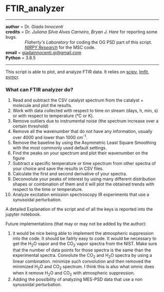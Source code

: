 # FTIR_analyzer
___________________________________________________________________________________
__author__ = Dr. *Giada Innocenti* \
__credits__ = Dr. *Juliana Silva Alves Carneiro*, *Bryan J. Hare* for reporting some bugs.\
&nbsp;&nbsp;&nbsp;&nbsp;&nbsp;&nbsp;&nbsp;&nbsp;&nbsp;&nbsp;&nbsp;&nbsp;&nbsp;&nbsp;&nbsp;
*Flaherty's Laboratory* for coding the OG PSD part of this script.\
&nbsp;&nbsp;&nbsp;&nbsp;&nbsp;&nbsp;&nbsp;&nbsp;&nbsp;&nbsp;&nbsp;&nbsp;&nbsp;&nbsp;&nbsp;
[*NIRPY Research*](https://nirpyresearch.com) for the MSC code.\
__email__ = giadainnocenti.gi@gmail.com \
__Python__ = 3.8.5
__________________________________________________________________________________

This script is able to plot, and analyze FTIR data. It relies on [scipy](https://www.scipy.org/scipylib/index.html), [lmfit](https://lmfit.github.io/lmfit-py/intro.html), [pymcr](https://pages.nist.gov/pyMCR/). 

### What can FTIR analyzer do?
1. Read and subtract the CSV catalyst spectrum from the catalyst + molecule and plot the results.
2. Work with data collected with respect to time on stream (days, h, min, s) or with respect to temperature (℃ or K).
3. Remove outliers due to instrumental noise (the spectrum increase over a certain threshold)
4. Remove all the wavenumber that do not have any information, usually over 4000 and lower than 1000 cm<sup>-1</sup>.
5. Remove the baseline by using the Asymmetric Least Square Smoothing with the most commonly used default settings.
6. Find the peaks on your spectrum and plot their wavenumber on the figure
7. Subtract a specific temperature or time spectrum from other spectra of your choice and save the results in CSV files.
8. Calculate the first and second derivative of your spectra.
9. Deconvolute your peaks of interest by using many different distribution shapes or combination of them and it will plot the obtained trends with respect to the time or temperature.
10. Analyze excitation emission spectroscopy IR experiments that use a synusoidal perturbation.

A detailed Explanation of the script and of all the keys is reported into the jupyter notebook.


Future implementations (that may or may not be  added by the author):

1. it would be nice being able to implement the atmospheric suppression into the code. It should be failrly easy to code. It would be necessary to get the H<sub>2</sub>O vapor and the CO<sub>2</sub> vapor spectra from the NIST. Make sure that the number of data points for those spectra is the same than the experimental spectra. Convolute the CO<sub>2</sub> and H<sub>2</sub>O spectra by using a linear combination. minimize such convolution and then removed the minimized H<sub>2</sub>O and CO<sub>2</sub> spectrum. I think this is also what omnic does when it remove H<sub>2</sub>O and CO<sub>2</sub> with atmospheric suppression.
2. Adding the possibility of analyzing MES-PSD data that use a non synusoidal perturbation.
